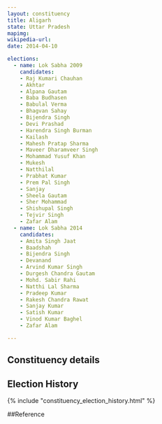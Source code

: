 ```yaml
---
layout: constituency
title: Aligarh
state: Uttar Pradesh
mapimg: 
wikipedia-url: 
date: 2014-04-10

elections: 
  - name: Lok Sabha 2009
    candidates: 
    - Raj Kumari Chauhan 
    - Akhtar 
    - Alpana Gautam 
    - Baba Budhasen 
    - Babulal Verma 
    - Bhagvan Sahay 
    - Bijendra Singh 
    - Devi Prashad 
    - Harendra Singh Burman 
    - Kailash 
    - Mahesh Pratap Sharma 
    - Maveer Dharamveer Singh 
    - Mohammad Yusuf Khan 
    - Mukesh 
    - Natthilal 
    - Prabhat Kumar 
    - Prem Pal Singh 
    - Sanjay 
    - Sheela Gautam 
    - Sher Mohammad 
    - Shishupal Singh 
    - Tejvir Singh 
    - Zafar Alam  
  - name: Lok Sabha 2014
    candidates: 
    - Amita Singh Jaat 
    - Baadshah 
    - Bijendra Singh 
    - Devanand 
    - Arvind Kumar Singh 
    - Durgesh Chandra Gautam 
    - Mohd. Sabir Rahi 
    - Natthi Lal Sharma 
    - Pradeep Kumar 
    - Rakesh Chandra Rawat 
    - Sanjay Kumar 
    - Satish Kumar 
    - Vinod Kumar Baghel 
    - Zafar Alam  

---
```


## Constituency details


## Election History
{% include "constituency_election_history.html" %}

##Reference
